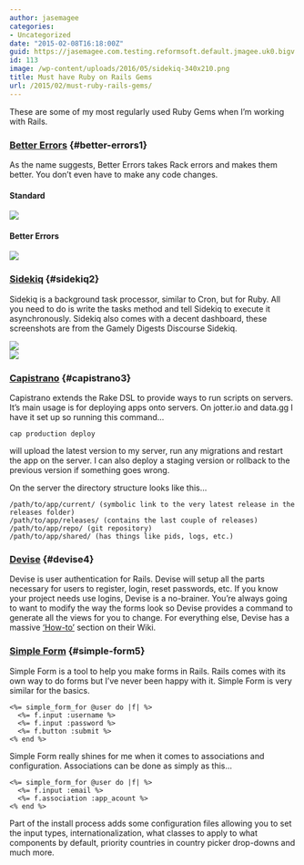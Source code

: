 ```yaml
---
author: jasemagee
categories:
- Uncategorized
date: "2015-02-08T16:18:00Z"
guid: https://jasemagee.com.testing.reformsoft.default.jmagee.uk0.bigv.io/?p=113
id: 113
image: /wp-content/uploads/2016/05/sidekiq-340x210.png
title: Must have Ruby on Rails Gems
url: /2015/02/must-ruby-rails-gems/
---
```

These are some of my most regularly used Ruby Gems when I’m working with Rails.

### [Better Errors](https://github.com/charliesome/better_errors "Better Errors") {#better-errors1}

As the name suggests, Better Errors takes Rack errors and makes them better. You don’t even have to make any code changes.

<div class="row">
  <div class="col s12 m6">
    <h4>
      Standard
    </h4> 
    <div class="center-align"><img class="responsive-img" src="/wp-content/uploads/2016/05/rails_norm_error.png" /></div>
  </div>
  
  <div class="col s12 m6">
    <h4>
      Better Errors
    </h4>   
      <div class="center-align"><img class="responsive-img" src="/wp-content/uploads/2016/05/better_errors.png" /></div>
  </div>
</div>

### [Sidekiq](https://github.com/mperham/sidekiq "Sidekiq") {#sidekiq2}

Sidekiq is a background task processor, similar to Cron, but for Ruby. All you need to do is write the tasks method and tell Sidekiq to execute it asynchronously. Sidekiq also comes with a decent dashboard, these screenshots are from the Gamely Digests Discourse Sidekiq.

<div class="row">
  <div class="col s12 m6">
    <div class="center-align"><img class="responsive-img" src="/wp-content/uploads/2016/05/sidekiq.png" /></div>
  </div>
  
  <div class="col s12 m6">
    <div class="center-align"><img class="responsive-img" src="/wp-content/uploads/2016/05/sidekiq2.png" /></div>
  </div>
</div>

### [Capistrano](http://capistranorb.com/ "Capistrano") {#capistrano3}

Capistrano extends the Rake DSL to provide ways to run scripts on servers. It’s main usage is for deploying apps onto servers. On jotter.io and data.gg I have it set up so running this command…

<div class="highlighter-rouge">
  <pre class="highlight"><code>cap production deploy
</code></pre>
</div>

will upload the latest version to my server, run any migrations and restart the app on the server. I can also deploy a staging version or rollback to the previous version if something goes wrong.

On the server the directory structure looks like this…

<div class="highlighter-rouge">
  <pre class="highlight"><code>/path/to/app/current/ (symbolic link to the very latest release in the releases folder)
/path/to/app/releases/ (contains the last couple of releases)
/path/to/app/repo/ (git repository)
/path/to/app/shared/ (has things like pids, logs, etc.)
</code></pre>
</div>

### [Devise](https://github.com/plataformatec/devise "Devise") {#devise4}

Devise is user authentication for Rails. Devise will setup all the parts necessary for users to register, login, reset passwords, etc. If you know your project needs use logins, Devise is a no-brainer. You’re always going to want to modify the way the forms look so Devise provides a command to generate all the views for you to change. For everything else, Devise has a massive [‘How-to’](https://github.com/plataformatec/devise/wiki/How-Tos "Devise How Tos") section on their Wiki.

### [Simple Form](https://github.com/plataformatec/simple_form "Simple Form") {#simple-form5}

Simple Form is a tool to help you make forms in Rails. Rails comes with its own way to do forms but I’ve never been happy with it. Simple Form is very similar for the basics.

<pre><code class="language-Ruby">&lt;%= simple_form_for @user do |f| %&gt;
  &lt;%= f.input :username %&gt;
  &lt;%= f.input :password %&gt;
  &lt;%= f.button :submit %&gt;
&lt;% end %&gt;
</code></pre>

Simple Form really shines for me when it comes to associations and configuration. Associations can be done as simply as this…

<pre><code class="language-Ruby">&lt;%= simple_form_for @user do |f| %&gt;
  &lt;%= f.input :email %&gt;
  &lt;%= f.association :app_acount %&gt;
&lt;% end %&gt;
</code></pre>

Part of the install process adds some configuration files allowing you to set the input types, internationalization, what classes to apply to what components by default, priority countries in country picker drop-downs and much more.